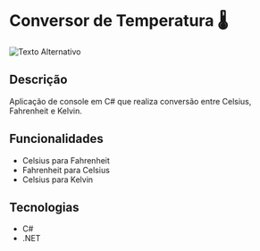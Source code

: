 # Conversor de Temperatura 🌡️
<img src="https://media.istockphoto.com/id/1323823418/pt/foto/low-angle-view-thermometer-on-blue-sky-with-sun-shining.jpg?s=1024x1024&w=is&k=20&c=0P9HmqoM285Y4aJaSYJgOkwRz1W-4kPQbnwwLE5M48I=" alt="Texto Alternativo">

## Descrição
Aplicação de console em C# que realiza conversão entre Celsius, Fahrenheit e Kelvin.

## Funcionalidades
- Celsius para Fahrenheit
- Fahrenheit para Celsius
- Celsius para Kelvin

## Tecnologias
- C# 
- .NET 
